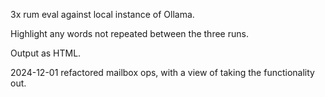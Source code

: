 3x rum eval against local instance of Ollama.

Highlight any words not repeated between the three runs.

Output as HTML.

2024-12-01 refactored mailbox ops, with a view of taking the functionality out. 

